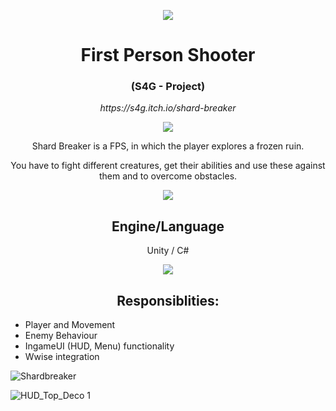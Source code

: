 <p align="center"><img src=https://user-images.githubusercontent.com/100194436/156015124-519ac6dc-ce41-410c-9c79-9e1cad5b19ae.png></p>

<!--<h1 align="center"> Shardbreaker</h1> -->
<h1 align="center">First Person Shooter</h1>
<h3 align="center">(S4G - Project)</h3>
<p align="center"><i>https://s4g.itch.io/shard-breaker</i></p>   
<p align="center"><img src=https://user-images.githubusercontent.com/100194436/156020061-8f42f8e1-9a46-4b43-ab20-3a12ab0c684c.png></p>

<!--<p align="center">2nd S4G - Project</p> -->
<p align="center" >Shard Breaker is a FPS, in which the player explores a frozen ruin.</p>
<p align="center" >You have to fight different creatures, get their abilities and use these against them and to overcome obstacles.</p>

<p align="center"><img src=https://user-images.githubusercontent.com/100194436/156020061-8f42f8e1-9a46-4b43-ab20-3a12ab0c684c.png></p>
<h2 align="center">Engine/Language</h2>
<p align="center">Unity / C#</p>
<p align="center"><img src=https://user-images.githubusercontent.com/100194436/156020061-8f42f8e1-9a46-4b43-ab20-3a12ab0c684c.png></p>

<h2 align="center"> Responsiblities: </h2>

- Player and Movement
- Enemy Behaviour
- IngameUI (HUD, Menu) functionality
- Wwise integration

![Shardbreaker](https://img.itch.zone/aW1hZ2UvMTE1NjQ4Mi82ODExNzk1LmpwZw==/original/uP8Q5D.jpg)

![HUD_Top_Deco 1](https://user-images.githubusercontent.com/100194436/156020061-8f42f8e1-9a46-4b43-ab20-3a12ab0c684c.png)
